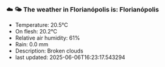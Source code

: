 ### ☁️ 🌤️  The weather in Florianópolis is: Florianópolis

- Temperature: 20.5°C
- On flesh: 20.2°C
- Relative air humidity: 61%
- Rain: 0.0 mm
- Description: Broken clouds
- last updated: 2025-06-06T16:23:17.543294

